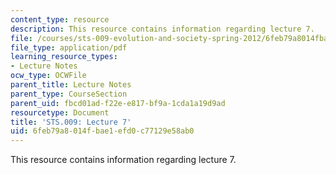 ```yaml
---
content_type: resource
description: This resource contains information regarding lecture 7.
file: /courses/sts-009-evolution-and-society-spring-2012/6feb79a8014fbae1efd0c77129e58ab0_MITSTS_009S12_lec7.pdf
file_type: application/pdf
learning_resource_types:
- Lecture Notes
ocw_type: OCWFile
parent_title: Lecture Notes
parent_type: CourseSection
parent_uid: fbcd01ad-f22e-e817-bf9a-1cda1a19d9ad
resourcetype: Document
title: 'STS.009: Lecture 7'
uid: 6feb79a8-014f-bae1-efd0-c77129e58ab0
---
```

This resource contains information regarding lecture 7.

